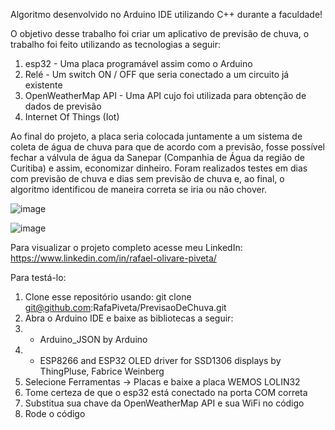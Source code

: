 Algoritmo desenvolvido no Arduino IDE utilizando C++ durante a faculdade! 

O objetivo desse trabalho foi criar um aplicativo de previsão de chuva, o trabalho foi feito utilizando as tecnologias a seguir:
1. esp32 - Uma placa programável assim como o Arduino
2. Relé - Um switch ON / OFF que seria conectado a um circuito já existente
3. OpenWeatherMap API - Uma API cujo foi utilizada para obtenção de dados de previsão
4. Internet Of Things (Iot)

Ao final do projeto, a placa seria colocada juntamente a um sistema de coleta de água de chuva para que de acordo com a previsão, fosse possível fechar a válvula
de água da Sanepar (Companhia de Água da região de Curitiba) e assim, economizar dinheiro. Foram realizados testes em dias com previsão de chuva e dias sem previsão
de chuva e, ao final, o algoritmo identificou de maneira correta se iria ou não chover.

![image](https://github.com/RafaPiveta/PrevisaoDeChuva/assets/105398921/1ea8f140-bd55-4e49-b597-2d889db68d76)

![image](https://github.com/RafaPiveta/PrevisaoDeChuva/assets/105398921/4f145bc6-86a3-4069-aaae-aee4b913d237)

Para visualizar o projeto completo acesse meu LinkedIn: https://www.linkedin.com/in/rafael-olivare-piveta/

Para testá-lo:

1. Clone esse repositório usando: git clone git@github.com:RafaPiveta/PrevisaoDeChuva.git
2. Abra o Arduino IDE e baixe as bibliotecas a seguir:
3. - Arduino_JSON by Arduino
4. - ESP8266 and ESP32 OLED driver for SSD1306 displays by ThingPluse, Fabrice Weinberg
5. Selecione Ferramentas -> Placas e baixe a placa WEMOS LOLIN32
7. Tome certeza de que o esp32 está conectado na porta COM correta
8. Substitua sua chave da OpenWeatherMap API e sua WiFi no código
9. Rode o código
